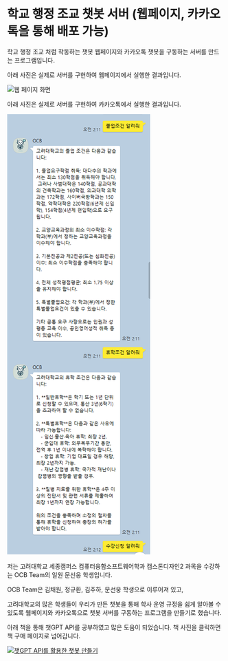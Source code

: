 # 학교 행정 조교 챗봇 서버 (웹페이지, 카카오톡을 통해 배포 가능)
학교 행정 조교 처럼 작동하는 챗봇 웹페이지와 카카오톡 챗봇을 구동하는 서버를 만드는 프로그램입니다.

아래 사진은 실제로 서버를 구현하여 웹페이지에서 실행한 결과입니다.

![웹 페이지 화면](photos_for_README/webpage_screenshot.png)

아래 사진은 실제로 서버를 구현하여 카카오톡에서 실행한 결과입니다.

![카카오톡 화면](photos_for_README/kakaotalk_screenshot.png)

저는 고려대학교 세종캠퍼스 컴퓨터융합소프트웨어학과 캡스톤디자인2 과목을 수강하는 OCB Team의 일원 문선웅 학생입니다.

OCB Team은 김채원, 정규환, 김주하, 문선웅 학생으로 이루어져 있고,

고려대학교의 많은 학생들이 우리가 만든 챗봇을 통해 학사 운영 규정을 쉽게 알아볼 수 있도록 웹페이지와 카카오톡으로 챗봇 서버를 구동하는 프로그램을 만들기로 했습니다.

아래 책을 통해 챗GPT API를 공부하였고 많은 도움이 되었습니다. 책 사진을 클릭하면 책 구매 페이지로 넘어갑니다.

[![챗GPT API를 활용한 챗봇 만들기](photos_for_README/book_screenshot.png)](https://product.kyobobook.co.kr/detail/S000214146018)
